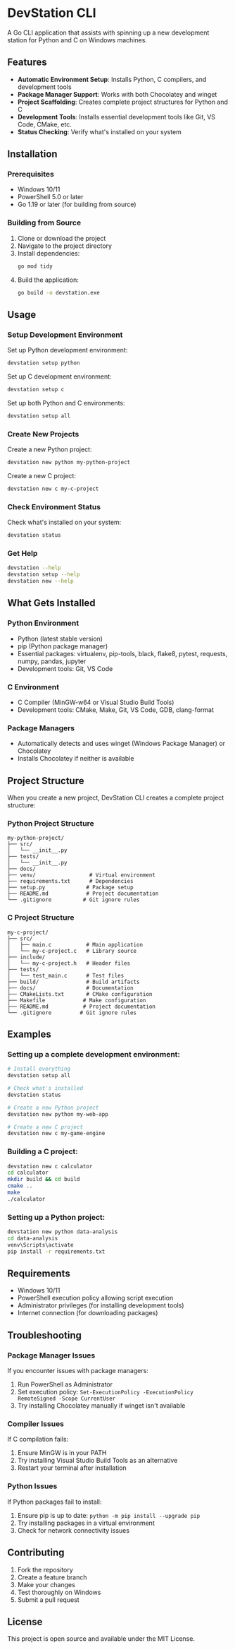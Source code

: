 # DevStation CLI

A Go CLI application that assists with spinning up a new development station for Python and C on Windows machines.

## Features

- **Automatic Environment Setup**: Installs Python, C compilers, and development tools
- **Package Manager Support**: Works with both Chocolatey and winget
- **Project Scaffolding**: Creates complete project structures for Python and C
- **Development Tools**: Installs essential development tools like Git, VS Code, CMake, etc.
- **Status Checking**: Verify what's installed on your system

## Installation

### Prerequisites

- Windows 10/11
- PowerShell 5.0 or later
- Go 1.19 or later (for building from source)

### Building from Source

1. Clone or download the project
2. Navigate to the project directory
3. Install dependencies:
   ```bash
   go mod tidy
   ```
4. Build the application:
   ```bash
   go build -o devstation.exe
   ```

## Usage

### Setup Development Environment

Set up Python development environment:
```bash
devstation setup python
```

Set up C development environment:
```bash
devstation setup c
```

Set up both Python and C environments:
```bash
devstation setup all
```

### Create New Projects

Create a new Python project:
```bash
devstation new python my-python-project
```

Create a new C project:
```bash
devstation new c my-c-project
```

### Check Environment Status

Check what's installed on your system:
```bash
devstation status
```

### Get Help

```bash
devstation --help
devstation setup --help
devstation new --help
```

## What Gets Installed

### Python Environment
- Python (latest stable version)
- pip (Python package manager)
- Essential packages: virtualenv, pip-tools, black, flake8, pytest, requests, numpy, pandas, jupyter
- Development tools: Git, VS Code

### C Environment
- C Compiler (MinGW-w64 or Visual Studio Build Tools)
- Development tools: CMake, Make, Git, VS Code, GDB, clang-format

### Package Managers
- Automatically detects and uses winget (Windows Package Manager) or Chocolatey
- Installs Chocolatey if neither is available

## Project Structure

When you create a new project, DevStation CLI creates a complete project structure:

### Python Project Structure
```
my-python-project/
├── src/
│   └── __init__.py
├── tests/
│   └── __init__.py
├── docs/
├── venv/                 # Virtual environment
├── requirements.txt      # Dependencies
├── setup.py             # Package setup
├── README.md            # Project documentation
└── .gitignore          # Git ignore rules
```

### C Project Structure
```
my-c-project/
├── src/
│   ├── main.c           # Main application
│   └── my-c-project.c   # Library source
├── include/
│   └── my-c-project.h   # Header files
├── tests/
│   └── test_main.c      # Test files
├── build/               # Build artifacts
├── docs/                # Documentation
├── CMakeLists.txt       # CMake configuration
├── Makefile            # Make configuration
├── README.md           # Project documentation
└── .gitignore         # Git ignore rules
```

## Examples

### Setting up a complete development environment:
```bash
# Install everything
devstation setup all

# Check what's installed
devstation status

# Create a new Python project
devstation new python my-web-app

# Create a new C project
devstation new c my-game-engine
```

### Building a C project:
```bash
devstation new c calculator
cd calculator
mkdir build && cd build
cmake ..
make
./calculator
```

### Setting up a Python project:
```bash
devstation new python data-analysis
cd data-analysis
venv\Scripts\activate
pip install -r requirements.txt
```

## Requirements

- Windows 10/11
- PowerShell execution policy allowing script execution
- Administrator privileges (for installing development tools)
- Internet connection (for downloading packages)

## Troubleshooting

### Package Manager Issues
If you encounter issues with package managers:
1. Run PowerShell as Administrator
2. Set execution policy: `Set-ExecutionPolicy -ExecutionPolicy RemoteSigned -Scope CurrentUser`
3. Try installing Chocolatey manually if winget isn't available

### Compiler Issues
If C compilation fails:
1. Ensure MinGW is in your PATH
2. Try installing Visual Studio Build Tools as an alternative
3. Restart your terminal after installation

### Python Issues
If Python packages fail to install:
1. Ensure pip is up to date: `python -m pip install --upgrade pip`
2. Try installing packages in a virtual environment
3. Check for network connectivity issues

## Contributing

1. Fork the repository
2. Create a feature branch
3. Make your changes
4. Test thoroughly on Windows
5. Submit a pull request

## License

This project is open source and available under the MIT License.
